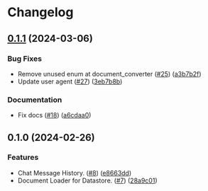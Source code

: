 # Changelog

## [0.1.1](https://github.com/googleapis/langchain-google-datastore-python/compare/v0.1.0...v0.1.1) (2024-03-06)


### Bug Fixes

* Remove unused enum at document_converter ([#25](https://github.com/googleapis/langchain-google-datastore-python/issues/25)) ([a3b7b2f](https://github.com/googleapis/langchain-google-datastore-python/commit/a3b7b2f44a1a44586a50bcb035a21f314efa66e6))
* Update user agent ([#27](https://github.com/googleapis/langchain-google-datastore-python/issues/27)) ([3eb7b8b](https://github.com/googleapis/langchain-google-datastore-python/commit/3eb7b8bea0c01dc183708cceddf42b0aee40253f))


### Documentation

* Fix docs ([#18](https://github.com/googleapis/langchain-google-datastore-python/issues/18)) ([a6cdaa0](https://github.com/googleapis/langchain-google-datastore-python/commit/a6cdaa0ac6f9b865e950ec637417eab6ff067933))

## 0.1.0 (2024-02-26)


### Features

* Chat Message History. ([#8](https://github.com/googleapis/langchain-google-datastore-python/issues/8)) ([e8663dd](https://github.com/googleapis/langchain-google-datastore-python/commit/e8663dd803369c8032e8063338022e28e936eb98))
* Document Loader for Datastore. ([#7](https://github.com/googleapis/langchain-google-datastore-python/issues/7)) ([28a9c01](https://github.com/googleapis/langchain-google-datastore-python/commit/28a9c018aca5215fcf78632634f8bfb2ed9dd7ab))
